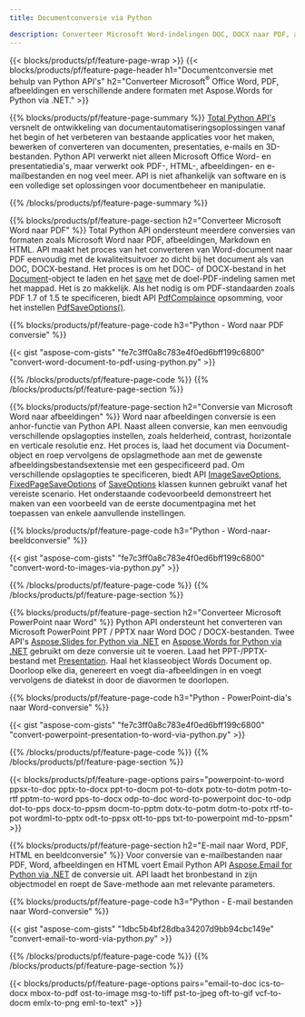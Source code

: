 ```yaml
---
title: Documentconversie via Python 

description: Converteer Microsoft Word-indelingen DOC, DOCX naar PDF, afbeeldingen en meer, evenals presentatiedia's, e-mailberichten en 3D-afbeeldingen, slechts enkele regels Python-code.
---
```


{{< blocks/products/pf/feature-page-wrap >}}
{{< blocks/products/pf/feature-page-header h1="Documentconversie met behulp van Python API's" h2="Converteer Microsoft<sup>&reg;</sup> Office Word, PDF, afbeeldingen en verschillende andere formaten met Aspose.Words for Python via .NET." >}}

{{% blocks/products/pf/feature-page-summary %}}
[Total Python API's](https://products.aspose.com/total/python-net/) versnelt de ontwikkeling van documentautomatiseringsoplossingen vanaf het begin of het verbeteren van bestaande applicaties voor het maken, bewerken of converteren van documenten, presentaties, e-mails en 3D-bestanden. Python API verwerkt niet alleen Microsoft Office Word- en presentatiedia's, maar verwerkt ook PDF-, HTML-, afbeeldingen- en e-mailbestanden en nog veel meer. API is niet afhankelijk van software en is een volledige set oplossingen voor documentbeheer en manipulatie.

{{% /blocks/products/pf/feature-page-summary  %}}

{{% blocks/products/pf/feature-page-section  h2="Converteer Microsoft Word naar PDF" %}}
Total Python API ondersteunt meerdere conversies van formaten zoals Microsoft Word naar PDF, afbeeldingen, Markdown en HTML. API maakt het proces van het converteren van Word-document naar PDF eenvoudig met de kwaliteitsuitvoer zo dicht bij het document als van DOC, DOCX-bestand. Het proces is om het DOC- of DOCX-bestand in het [Document](https://reference.aspose.com/words/python-net/aspose.words/document/)-object te laden en het [save](https://reference.aspose.com/words/python-net/aspose.words/document/save/) met de doel-PDF-indeling samen met het mappad. Het is zo makkelijk. Als het nodig is om PDF-standaarden zoals PDF 1.7 of 1.5 te specificeren, biedt API [PdfComplaince](https://reference.aspose.com/words/python-net/aspose.words.saving/pdfcompliance/) opsomming, voor het instellen [PdfSaveOptions()](https://reference.aspose.com/words/python-net/aspose.words.saving/pdfsaveoptions/). 

{{% blocks/products/pf/feature-page-code h3="Python - Word naar PDF conversie" %}}

{{< gist "aspose-com-gists" "fe7c3ff0a8c783e4f0ed6bff199c6800" "convert-word-document-to-pdf-using-python.py" >}}

{{% /blocks/products/pf/feature-page-code  %}}
{{% /blocks/products/pf/feature-page-section %}}

{{% blocks/products/pf/feature-page-section  h2="Conversie van Microsoft Word naar afbeeldingen" %}}
Word naar afbeeldingen conversie is een anhor-functie van Python API. Naast alleen conversie, kan men eenvoudig verschillende opslagopties instellen, zoals helderheid, contrast, horizontale en verticale resolutie enz. Het proces is, laad het document via Document-object en roep vervolgens de opslagmethode aan met de gewenste afbeeldingsbestandsextensie met een gespecificeerd pad. Om verschillende opslagopties te specificeren, biedt API [ImageSaveOptions](https://reference.aspose.com/words/python-net/aspose.words.saving/imagesaveoptions/), [FixedPageSaveOptions](https://reference.aspose.com/words/python-net/aspose.words.saving/fixedpagesaveoptions/) of [SaveOptions](https://reference.aspose.com/words/python-net/aspose.words.saving/saveoptions/) klassen kunnen gebruikt vanaf het vereiste scenario. Het onderstaande codevoorbeeld demonstreert het maken van een voorbeeld van de eerste documentpagina met het toepassen van enkele aanvullende instellingen.

{{% blocks/products/pf/feature-page-code h3="Python - Word-naar-beeldconversie" %}}

{{< gist "aspose-com-gists" "fe7c3ff0a8c783e4f0ed6bff199c6800" "convert-word-to-images-via-python.py" >}}

{{% /blocks/products/pf/feature-page-code  %}}
{{% /blocks/products/pf/feature-page-section %}}

{{% blocks/products/pf/feature-page-section  h2="Converteer Microsoft PowerPoint naar Word" %}}
Python API ondersteunt het converteren van Microsoft PowerPoint PPT / PPTX naar Word DOC / DOCX-bestanden. Twee API's [Aspose.Slides for Python via .NET](https://products.aspose.com/slides/python-net/) en [Aspose.Words for Python via .NET](https://products.aspose.com/words/python-net/) gebruikt om deze conversie uit te voeren. Laad het PPT-/PPTX-bestand met [Presentation](https://reference.aspose.com/slides/python-net/aspose.slides/presentation/). Haal het klasseobject Words Document op. Doorloop elke dia, genereert en voegt dia-afbeeldingen in en voegt vervolgens de diatekst in door de diavormen te doorlopen.

{{% blocks/products/pf/feature-page-code h3="Python - PowerPoint-dia's naar Word-conversie" %}}

{{< gist "aspose-com-gists" "fe7c3ff0a8c783e4f0ed6bff199c6800" "convert-powerpoint-presentation-to-word-via-python.py" >}}


{{% /blocks/products/pf/feature-page-code  %}}
{{% /blocks/products/pf/feature-page-section %}}


{{< blocks/products/pf/feature-page-options pairs="powerpoint-to-word ppsx-to-doc pptx-to-docx ppt-to-docm pot-to-dotx potx-to-dotm potm-to-rtf pptm-to-word pps-to-docx odp-to-doc word-to-powerpoint doc-to-odp dot-to-pps docx-to-ppsm docm-to-pptm dotx-to-potm dotm-to-potx rtf-to-pot wordml-to-pptx odt-to-ppsx ott-to-pps txt-to-powerpoint md-to-ppsm" >}}

{{% blocks/products/pf/feature-page-section  h2="E-mail naar Word, PDF, HTML en beeldconversie" %}}
Voor conversie van e-mailbestanden naar PDF, Word, afbeeldingen en HTML voert Email Python API [Aspose.Email for Python via .NET](https://products.aspose.com/email/python-net/) de conversie uit. API laadt het bronbestand in zijn objectmodel en roept de Save-methode aan met relevante parameters.

{{% blocks/products/pf/feature-page-code h3="Python - E-mail bestanden naar Word-conversie" %}}

{{< gist "aspose-com-gists" "1dbc5b4bf28dba34207d9bb94cbc149e" "convert-email-to-word-via-python.py" >}}

{{% /blocks/products/pf/feature-page-code  %}}
{{% /blocks/products/pf/feature-page-section %}}

{{< blocks/products/pf/feature-page-options pairs="email-to-doc ics-to-docx mbox-to-pdf ost-to-image msg-to-tiff pst-to-jpeg oft-to-gif vcf-to-docm emlx-to-png eml-to-text" >}}
